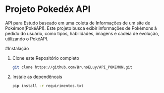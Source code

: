 # Projeto Pokedéx API
API para Estudo baseado em uma coleta de Informações de um site de Pokémon(PokéAPI).
Este projeto busca exibir informações de Pokémons à pedido do usuário, como tipos, habilidades, imagens e cadeia de evolução, utilizando o PokéAPI.

#Instalação

1. Clone este Repositório completo
   ``` bash
   git clone https://github.com/BrunoELuy/API_POKEMON.git
2. Instale as dependêncais
   ```bash
   pip install -r requirimentos.txt
   

